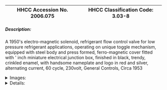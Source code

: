 | **HHCC Accession No. 2006.075** |**HHCC Classification Code:  3.03-8**|
| ----------- | ----------- |
##### Description:
A 1950's electro-magnetic solenoid, refrigerant flow control valve for low pressure refrigerant applications, operating on unique toggle mechanism, equipped with steel body and press formed, ferro-magnetic cover fitted with ' inch miniature electrical junction box, finished in black, trendy, crinkled enamel, with handsome nameplate and logo in red and silver, alternating current, 60 cycle, 230volt, General Controls, Circa 1953


<details>
	<summary>Images:</summary>
<div class="gallery gallery-wrapper--full" contenteditable="false" data-is-empty="false" data-translation="Add images" data-columns="6">
<figure class="gallery__item"><a href="#DOMAIN_NAME#gallery/3.03-8.jpg" data-size="1903x1041"><img src="#DOMAIN_NAME#gallery/3.03-8-thumbnail.jpg" alt=""></a></figure>
</div>
</details>


<details>
	<summary>Details:</summary>

##### Group:
3.03 Refrigerant Flow Controls - NEC

##### Make:
General Controls

##### Manufacturer:
General Controls

##### Model:
Type K-10-A

##### Serial No.:
K84845

##### Size:
7 x 4 x 5'h

##### Weight:
6 lbs

##### Circa:
1953

##### Rating:
Exhibit, education, and research quality, illustrating the engineering and application of electro-magnetic solenoid switching, refrigerant flow controls in operation in the early post W.W.II years

##### Patent Date/Number:
2052246 [1936]

##### Provenance:
From York County (York Region) Ontario, once a rich agricultural hinterlands, attracting early settlement in the last years of the 18th century. Located on the north slopes of the Oak Ridges Moraine, within 20 miles of Toronto, the County would also attract early ex-urban development, to be come a wealthy market place for the emerging household and consumer technologies of the early and mid 20th century. 

This artifact was discovered in the 1950's in the used stock of T. H. Oliver, Refrigeration and Electric Sales and Service, Aurora, Ontario, an early worker in the field of agricultural, industrial and consumer technology.

##### Type and Design:
-  60 cycle electro-magnetic

##### Construction:
- brass body

##### Material:


##### Special Features:
Stylish name plate and company logo in reds and silver 
The art-deco styling of the 1930's had disappeared to be replaced by the simple functional styling characteristic of the 1950's, 
Demonstrates the appearance of crinkled enamels, a new equipment look for the 1950's   
Unique half union brass outlet fitting Inlet strainer to facilitate installation and servicing  
Miniture electrical junction box provided reflects the manufacturers interest in appealing to the needs of the installer and the one who has to services the valve
The splash of white paint, helps the viewer to read a little of the natural history of the device, something of its life cycle and application, possibly in a dairy where the practice was to regularly repaint the process areas in white.

##### Accessories:


##### Capacities:


##### Performance Characteristics:


##### Operation:


##### Control and Regulation:


##### Targeted Market Segment:


##### Consumer Acceptance:


##### Merchandising:


##### Market Price:


##### Technological Significance:
With a simpler more functional and smoother look, this device is, in many ways, representative of the advancements in engineering and styling changes in refrigeration component technology between the 1930's and 50's. 

More sophisticated manufacturing processes, backed by more engineering design know-how and the availability of new synthetic dielectric insulating materials and finishes all lead to a world change in look and in the reliability of performance. For historic context see ID # 196-197

The increased use of the Freon series of refrigerants, F12 and F22 encouraged the development of valves with larger and larger capacities, up to 50 tons by Detroit Controls. See reference cat. Bulletin #199

##### Industrial Significance:
Refrigerant flow control quickly became a matter of interest for refrigeration system design engineers in the 1930's with the development of low-pressure refrigerants and a growing market for small versatile, mechanical refrigeration systems - able to operate multiple evaporators, often at different suction temperatures. The suction pressure regulating valve was one solution [See ID # 192, 193, 194]. The solenoid valve with electric pressure or temperature actuated controller was another option awaiting development.

From the 1930's thorough 1950's the industry produced electric solenoid valves in a wide variety of configurations and sizes, to perform a wide range of system functions, each with different performance requirements and characteristics, each manufacturer bringing to the market place his unique approach to engineering design and construction. Some of these are illustrated in the collection ID # 196 to 200:

ID # 196 ' Penn, brass body, 3/8 IPS, 7/32 orifice, 60 cycle, dual voltage 115/230 volts AC, 14 watts, adapted for two point mounting bracket, circa 1939

ID # 197 ' Penn, brass body, 3/8 IPS, 7/32 orifice, 25 cycle single voltage 115 volts AC, 14 watts, adapted for two point mounting bracket, circa 1939

ID # 198 ' Detroit Controls, brass body, 3/8 flare, 3/16 orifice, 60 cycle single voltage 130 volts AC, 15 watts, Circa 1953

ID # 199 ' General Controls, steel body, 3/8 IPS inlet, 3/8 outlet with brass half union  connection, 177 port, 60 cycle single voltage 230 volts AC, 14 watts, Circa 1960 

ID # 200 - Automatic Products [AP], brass body, with manual lift, ' inch sweat, inlet and outlet, 3/8 orifice, 60  cycle single voltage 120 volts AC, adapted for single point mounting bracket, 16 watt, Circa 1955  

The valve is equipped with a unique, toggle style mechanical action, marking it as quite different from many of its competitors, who employed a simpler vertical lift principle  

This solenoid valve with an early 1936 patent number suggests that the same valve design was in production by General for 20 years and more

##### Socio-economic Significance:
For cost considerations, in the era of 'open' refrigeration systems, in the late 1920's through to the pre World War II years, a popular practice was to operate two or more evaporators, even those at different temperatures, on a single condensing unit, a design known as multiplexing. 
The design of multiplexed, commercial refrigeration systems was a significant part of the evolution of the early 19th century Canadian commercial refrigeration industry. The electric solenoid valve played a major part in this evolution, changing Canadian's expectations of the range of fresh foods and confectioneries available from there local friendly down town merchant.

##### Socio-cultural Significance:


##### Donor:
G. Leslie Oliver, The T. H. Oliver HVACR Collection

##### HHCC Storage Location:


##### Tracking:


##### Bibliographic References:
Handbook of Engineering Fundamentals, Section 8-24,Ovid W. Eshbach, John Wiley and Sons, 1936

##### Notes:


##### Related Reports:

</details>

